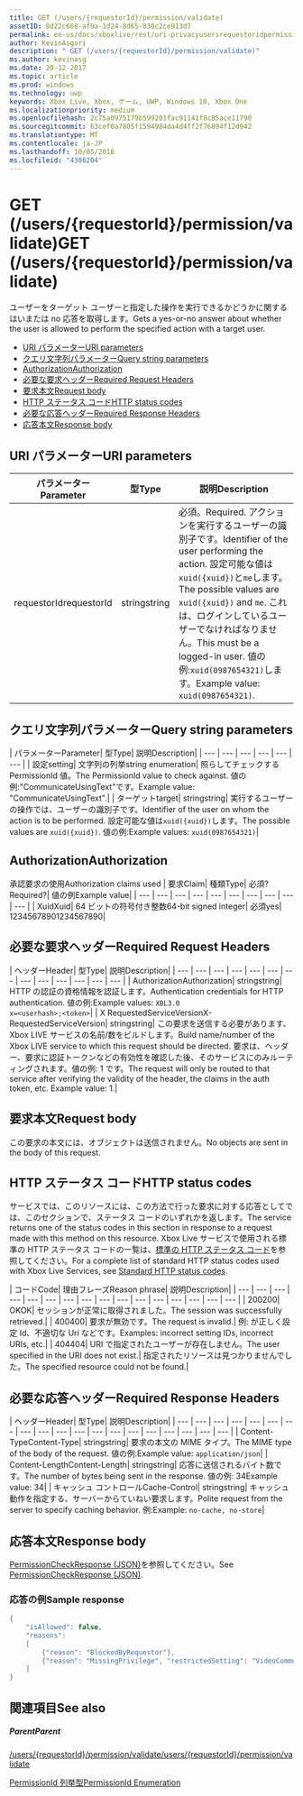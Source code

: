 ```yaml
---
title: GET (/users/{requestorId}/permission/validate)
assetID: 8d22c668-af9a-1d24-8d65-830c2ce913d7
permalink: en-us/docs/xboxlive/rest/uri-privacyusersrequestoridpermissionvalidateget.html
author: KevinAsgari
description: " GET (/users/{requestorId}/permission/validate)"
ms.author: kevinasg
ms.date: 20-12-2017
ms.topic: article
ms.prod: windows
ms.technology: uwp
keywords: Xbox Live, Xbox, ゲーム, UWP, Windows 10, Xbox One
ms.localizationpriority: medium
ms.openlocfilehash: 2c75a0975179b599201fac91141f8c85ace11790
ms.sourcegitcommit: 63cef0a7805f1594984da4d4ff2f76894f12d942
ms.translationtype: MT
ms.contentlocale: ja-JP
ms.lasthandoff: 10/05/2018
ms.locfileid: "4386204"
---
```

# <a name="get-usersrequestoridpermissionvalidate"></a><span data-ttu-id="7a9fd-104">GET (/users/{requestorId}/permission/validate)</span><span class="sxs-lookup"><span data-stu-id="7a9fd-104">GET (/users/{requestorId}/permission/validate)</span></span>
<span data-ttu-id="7a9fd-105">ユーザーをターゲット ユーザーと指定した操作を実行できるかどうかに関するはいまたは no 応答を取得します。</span><span class="sxs-lookup"><span data-stu-id="7a9fd-105">Gets a yes-or-no answer about whether the user is allowed to perform the specified action with a target user.</span></span>

  * [<span data-ttu-id="7a9fd-106">URI パラメーター</span><span class="sxs-lookup"><span data-stu-id="7a9fd-106">URI parameters</span></span>](#ID4EQ)
  * [<span data-ttu-id="7a9fd-107">クエリ文字列パラメーター</span><span class="sxs-lookup"><span data-stu-id="7a9fd-107">Query string parameters</span></span>](#ID4E2)
  * [<span data-ttu-id="7a9fd-108">Authorization</span><span class="sxs-lookup"><span data-stu-id="7a9fd-108">Authorization</span></span>](#ID4EDC)
  * [<span data-ttu-id="7a9fd-109">必要な要求ヘッダー</span><span class="sxs-lookup"><span data-stu-id="7a9fd-109">Required Request Headers</span></span>](#ID4EID)
  * [<span data-ttu-id="7a9fd-110">要求本文</span><span class="sxs-lookup"><span data-stu-id="7a9fd-110">Request body</span></span>](#ID4ETE)
  * [<span data-ttu-id="7a9fd-111">HTTP ステータス コード</span><span class="sxs-lookup"><span data-stu-id="7a9fd-111">HTTP status codes</span></span>](#ID4E5E)
  * [<span data-ttu-id="7a9fd-112">必要な応答ヘッダー</span><span class="sxs-lookup"><span data-stu-id="7a9fd-112">Required Response Headers</span></span>](#ID4ETG)
  * [<span data-ttu-id="7a9fd-113">応答本文</span><span class="sxs-lookup"><span data-stu-id="7a9fd-113">Response body</span></span>](#ID4EKAAC)

<a id="ID4EQ"></a>


## <a name="uri-parameters"></a><span data-ttu-id="7a9fd-114">URI パラメーター</span><span class="sxs-lookup"><span data-stu-id="7a9fd-114">URI parameters</span></span>

| <span data-ttu-id="7a9fd-115">パラメーター</span><span class="sxs-lookup"><span data-stu-id="7a9fd-115">Parameter</span></span>| <span data-ttu-id="7a9fd-116">型</span><span class="sxs-lookup"><span data-stu-id="7a9fd-116">Type</span></span>| <span data-ttu-id="7a9fd-117">説明</span><span class="sxs-lookup"><span data-stu-id="7a9fd-117">Description</span></span>|
| --- | --- | --- |
| <span data-ttu-id="7a9fd-118">requestorId</span><span class="sxs-lookup"><span data-stu-id="7a9fd-118">requestorId</span></span>| <span data-ttu-id="7a9fd-119">string</span><span class="sxs-lookup"><span data-stu-id="7a9fd-119">string</span></span>| <span data-ttu-id="7a9fd-120">必須。</span><span class="sxs-lookup"><span data-stu-id="7a9fd-120">Required.</span></span> <span data-ttu-id="7a9fd-121">アクションを実行するユーザーの識別子です。</span><span class="sxs-lookup"><span data-stu-id="7a9fd-121">Identifier of the user performing the action.</span></span> <span data-ttu-id="7a9fd-122">設定可能な値は<code>xuid({xuid})</code>と<code>me</code>します。</span><span class="sxs-lookup"><span data-stu-id="7a9fd-122">The possible values are <code>xuid({xuid})</code> and <code>me</code>.</span></span> <span data-ttu-id="7a9fd-123">これは、ログインしているユーザーでなければなりません。</span><span class="sxs-lookup"><span data-stu-id="7a9fd-123">This must be a logged-in user.</span></span> <span data-ttu-id="7a9fd-124">値の例:<code>xuid(0987654321)</code>します。</span><span class="sxs-lookup"><span data-stu-id="7a9fd-124">Example value: <code>xuid(0987654321)</code>.</span></span>|

<a id="ID4E2"></a>


## <a name="query-string-parameters"></a><span data-ttu-id="7a9fd-125">クエリ文字列パラメーター</span><span class="sxs-lookup"><span data-stu-id="7a9fd-125">Query string parameters</span></span>

| <span data-ttu-id="7a9fd-126">パラメーター</span><span class="sxs-lookup"><span data-stu-id="7a9fd-126">Parameter</span></span>| <span data-ttu-id="7a9fd-127">型</span><span class="sxs-lookup"><span data-stu-id="7a9fd-127">Type</span></span>| <span data-ttu-id="7a9fd-128">説明</span><span class="sxs-lookup"><span data-stu-id="7a9fd-128">Description</span></span>|
| --- | --- | --- | --- | --- | --- |
| <span data-ttu-id="7a9fd-129">設定</span><span class="sxs-lookup"><span data-stu-id="7a9fd-129">setting</span></span>| <span data-ttu-id="7a9fd-130">文字列の列挙</span><span class="sxs-lookup"><span data-stu-id="7a9fd-130">string enumeration</span></span>| <span data-ttu-id="7a9fd-131">照らしてチェックする PermissionId 値。</span><span class="sxs-lookup"><span data-stu-id="7a9fd-131">The PermissionId value to check against.</span></span> <span data-ttu-id="7a9fd-132">値の例:"CommunicateUsingText"です。</span><span class="sxs-lookup"><span data-stu-id="7a9fd-132">Example value: "CommunicateUsingText".</span></span>|
| <span data-ttu-id="7a9fd-133">ターゲット</span><span class="sxs-lookup"><span data-stu-id="7a9fd-133">target</span></span>| <span data-ttu-id="7a9fd-134">string</span><span class="sxs-lookup"><span data-stu-id="7a9fd-134">string</span></span>| <span data-ttu-id="7a9fd-135">実行するユーザーの操作では、ユーザーの識別子です。</span><span class="sxs-lookup"><span data-stu-id="7a9fd-135">Identifier of the user on whom the action is to be performed.</span></span> <span data-ttu-id="7a9fd-136">設定可能な値は<code>xuid({xuid})</code>します。</span><span class="sxs-lookup"><span data-stu-id="7a9fd-136">The possible values are <code>xuid({xuid})</code>.</span></span> <span data-ttu-id="7a9fd-137">値の例:</span><span class="sxs-lookup"><span data-stu-id="7a9fd-137">Example values:</span></span> <code>xuid(0987654321)</code>|

<a id="ID4EDC"></a>


## <a name="authorization"></a><span data-ttu-id="7a9fd-138">Authorization</span><span class="sxs-lookup"><span data-stu-id="7a9fd-138">Authorization</span></span>

<span data-ttu-id="7a9fd-139">承認要求の使用</span><span class="sxs-lookup"><span data-stu-id="7a9fd-139">Authorization claims used</span></span> | <span data-ttu-id="7a9fd-140">要求</span><span class="sxs-lookup"><span data-stu-id="7a9fd-140">Claim</span></span>| <span data-ttu-id="7a9fd-141">種類</span><span class="sxs-lookup"><span data-stu-id="7a9fd-141">Type</span></span>| <span data-ttu-id="7a9fd-142">必須?</span><span class="sxs-lookup"><span data-stu-id="7a9fd-142">Required?</span></span>| <span data-ttu-id="7a9fd-143">値の例</span><span class="sxs-lookup"><span data-stu-id="7a9fd-143">Example value</span></span>|
| --- | --- | --- | --- | --- | --- | --- | --- | --- | --- |
| <span data-ttu-id="7a9fd-144">Xuid</span><span class="sxs-lookup"><span data-stu-id="7a9fd-144">Xuid</span></span>| <span data-ttu-id="7a9fd-145">64 ビットの符号付き整数</span><span class="sxs-lookup"><span data-stu-id="7a9fd-145">64-bit signed integer</span></span>| <span data-ttu-id="7a9fd-146">必須</span><span class="sxs-lookup"><span data-stu-id="7a9fd-146">yes</span></span>| <span data-ttu-id="7a9fd-147">1234567890</span><span class="sxs-lookup"><span data-stu-id="7a9fd-147">1234567890</span></span>|

<a id="ID4EID"></a>


## <a name="required-request-headers"></a><span data-ttu-id="7a9fd-148">必要な要求ヘッダー</span><span class="sxs-lookup"><span data-stu-id="7a9fd-148">Required Request Headers</span></span>

| <span data-ttu-id="7a9fd-149">ヘッダー</span><span class="sxs-lookup"><span data-stu-id="7a9fd-149">Header</span></span>| <span data-ttu-id="7a9fd-150">型</span><span class="sxs-lookup"><span data-stu-id="7a9fd-150">Type</span></span>| <span data-ttu-id="7a9fd-151">説明</span><span class="sxs-lookup"><span data-stu-id="7a9fd-151">Description</span></span>|
| --- | --- | --- | --- | --- | --- | --- | --- | --- | --- | --- | --- | --- |
| <span data-ttu-id="7a9fd-152">Authorization</span><span class="sxs-lookup"><span data-stu-id="7a9fd-152">Authorization</span></span>| <span data-ttu-id="7a9fd-153">string</span><span class="sxs-lookup"><span data-stu-id="7a9fd-153">string</span></span>| <span data-ttu-id="7a9fd-154">HTTP の認証の資格情報を認証します。</span><span class="sxs-lookup"><span data-stu-id="7a9fd-154">Authentication credentials for HTTP authentication.</span></span> <span data-ttu-id="7a9fd-155">値の例:</span><span class="sxs-lookup"><span data-stu-id="7a9fd-155">Example values:</span></span> <code>XBL3.0 x=&lt;userhash>;&lt;token></code>|
| <span data-ttu-id="7a9fd-156">X RequestedServiceVersion</span><span class="sxs-lookup"><span data-stu-id="7a9fd-156">X-RequestedServiceVersion</span></span>| <span data-ttu-id="7a9fd-157">string</span><span class="sxs-lookup"><span data-stu-id="7a9fd-157">string</span></span>| <span data-ttu-id="7a9fd-158">この要求を送信する必要があります、Xbox LIVE サービスの名前/数をビルドします。</span><span class="sxs-lookup"><span data-stu-id="7a9fd-158">Build name/number of the Xbox LIVE service to which this request should be directed.</span></span> <span data-ttu-id="7a9fd-159">要求は、ヘッダー、要求に認証トークンなどの有効性を確認した後、そのサービスにのみルーティングされます。値の例: 1 です。</span><span class="sxs-lookup"><span data-stu-id="7a9fd-159">The request will only be routed to that service after verifying the validity of the header, the claims in the auth token, etc. Example value: 1.</span></span>|

<a id="ID4ETE"></a>


## <a name="request-body"></a><span data-ttu-id="7a9fd-160">要求本文</span><span class="sxs-lookup"><span data-stu-id="7a9fd-160">Request body</span></span>

<span data-ttu-id="7a9fd-161">この要求の本文には、オブジェクトは送信されません。</span><span class="sxs-lookup"><span data-stu-id="7a9fd-161">No objects are sent in the body of this request.</span></span>

<a id="ID4E5E"></a>


## <a name="http-status-codes"></a><span data-ttu-id="7a9fd-162">HTTP ステータス コード</span><span class="sxs-lookup"><span data-stu-id="7a9fd-162">HTTP status codes</span></span>

<span data-ttu-id="7a9fd-163">サービスでは、このリソースには、この方法で行った要求に対する応答としてでは、このセクションで、ステータス コードのいずれかを返します。</span><span class="sxs-lookup"><span data-stu-id="7a9fd-163">The service returns one of the status codes in this section in response to a request made with this method on this resource.</span></span> <span data-ttu-id="7a9fd-164">Xbox Live サービスで使用される標準の HTTP ステータス コードの一覧は、[標準の HTTP ステータス コード](../../additional/httpstatuscodes.md)を参照してください。</span><span class="sxs-lookup"><span data-stu-id="7a9fd-164">For a complete list of standard HTTP status codes used with Xbox Live Services, see [Standard HTTP status codes](../../additional/httpstatuscodes.md).</span></span>

| <span data-ttu-id="7a9fd-165">コード</span><span class="sxs-lookup"><span data-stu-id="7a9fd-165">Code</span></span>| <span data-ttu-id="7a9fd-166">理由フレーズ</span><span class="sxs-lookup"><span data-stu-id="7a9fd-166">Reason phrase</span></span>| <span data-ttu-id="7a9fd-167">説明</span><span class="sxs-lookup"><span data-stu-id="7a9fd-167">Description</span></span>|
| --- | --- | --- | --- | --- | --- | --- | --- | --- | --- | --- | --- | --- | --- | --- | --- |
| <span data-ttu-id="7a9fd-168">200</span><span class="sxs-lookup"><span data-stu-id="7a9fd-168">200</span></span>| <span data-ttu-id="7a9fd-169">OK</span><span class="sxs-lookup"><span data-stu-id="7a9fd-169">OK</span></span>| <span data-ttu-id="7a9fd-170">セッションが正常に取得されました。</span><span class="sxs-lookup"><span data-stu-id="7a9fd-170">The session was successfully retrieved.</span></span>|
| <span data-ttu-id="7a9fd-171">400</span><span class="sxs-lookup"><span data-stu-id="7a9fd-171">400</span></span>| <span data-ttu-id="7a9fd-172">要求が無効です。</span><span class="sxs-lookup"><span data-stu-id="7a9fd-172">The request is invalid.</span></span>| <span data-ttu-id="7a9fd-173">例: が正しく設定 Id、不適切な Uri などです。</span><span class="sxs-lookup"><span data-stu-id="7a9fd-173">Examples: incorrect setting IDs, incorrect URIs, etc.</span></span>|
| <span data-ttu-id="7a9fd-174">404</span><span class="sxs-lookup"><span data-stu-id="7a9fd-174">404</span></span>| <span data-ttu-id="7a9fd-175">URI で指定されたユーザーが存在しません。</span><span class="sxs-lookup"><span data-stu-id="7a9fd-175">The user specified in the URI does not exist.</span></span>| <span data-ttu-id="7a9fd-176">指定されたリソースは見つかりませんでした。</span><span class="sxs-lookup"><span data-stu-id="7a9fd-176">The specified resource could not be found.</span></span>|

<a id="ID4ETG"></a>


## <a name="required-response-headers"></a><span data-ttu-id="7a9fd-177">必要な応答ヘッダー</span><span class="sxs-lookup"><span data-stu-id="7a9fd-177">Required Response Headers</span></span>

| <span data-ttu-id="7a9fd-178">ヘッダー</span><span class="sxs-lookup"><span data-stu-id="7a9fd-178">Header</span></span>| <span data-ttu-id="7a9fd-179">型</span><span class="sxs-lookup"><span data-stu-id="7a9fd-179">Type</span></span>| <span data-ttu-id="7a9fd-180">説明</span><span class="sxs-lookup"><span data-stu-id="7a9fd-180">Description</span></span>|
| --- | --- | --- | --- | --- | --- | --- | --- | --- | --- | --- | --- | --- | --- | --- | --- | --- | --- | --- |
| <span data-ttu-id="7a9fd-181">Content-Type</span><span class="sxs-lookup"><span data-stu-id="7a9fd-181">Content-Type</span></span>| <span data-ttu-id="7a9fd-182">string</span><span class="sxs-lookup"><span data-stu-id="7a9fd-182">string</span></span>| <span data-ttu-id="7a9fd-183">要求の本文の MIME タイプ。</span><span class="sxs-lookup"><span data-stu-id="7a9fd-183">The MIME type of the body of the request.</span></span> <span data-ttu-id="7a9fd-184">値の例:</span><span class="sxs-lookup"><span data-stu-id="7a9fd-184">Example value:</span></span> <code>application/json</code>|
| <span data-ttu-id="7a9fd-185">Content-Length</span><span class="sxs-lookup"><span data-stu-id="7a9fd-185">Content-Length</span></span>| <span data-ttu-id="7a9fd-186">string</span><span class="sxs-lookup"><span data-stu-id="7a9fd-186">string</span></span>| <span data-ttu-id="7a9fd-187">応答に送信されるバイト数です。</span><span class="sxs-lookup"><span data-stu-id="7a9fd-187">The number of bytes being sent in the response.</span></span> <span data-ttu-id="7a9fd-188">値の例: 34</span><span class="sxs-lookup"><span data-stu-id="7a9fd-188">Example value: 34</span></span>|
| <span data-ttu-id="7a9fd-189">キャッシュ コントロール</span><span class="sxs-lookup"><span data-stu-id="7a9fd-189">Cache-Control</span></span>| <span data-ttu-id="7a9fd-190">string</span><span class="sxs-lookup"><span data-stu-id="7a9fd-190">string</span></span>| <span data-ttu-id="7a9fd-191">キャッシュ動作を指定する、サーバーからていねい要求します。</span><span class="sxs-lookup"><span data-stu-id="7a9fd-191">Polite request from the server to specify caching behavior.</span></span> <span data-ttu-id="7a9fd-192">例:</span><span class="sxs-lookup"><span data-stu-id="7a9fd-192">Example:</span></span> <code>no-cache, no-store</code>|

<a id="ID4EKAAC"></a>


## <a name="response-body"></a><span data-ttu-id="7a9fd-193">応答本文</span><span class="sxs-lookup"><span data-stu-id="7a9fd-193">Response body</span></span>

<span data-ttu-id="7a9fd-194">[PermissionCheckResponse (JSON)](../../json/json-permissioncheckresponse.md)を参照してください。</span><span class="sxs-lookup"><span data-stu-id="7a9fd-194">See [PermissionCheckResponse (JSON)](../../json/json-permissioncheckresponse.md).</span></span>

<a id="ID4EWAAC"></a>


### <a name="sample-response"></a><span data-ttu-id="7a9fd-195">応答の例</span><span class="sxs-lookup"><span data-stu-id="7a9fd-195">Sample response</span></span>


```cpp
{
    "isAllowed": false,
    "reasons":
    [
        {"reason": "BlockedByRequestor"},
        {"reason": "MissingPrivilege", "restrictedSetting": "VideoCommunications"}
    ]
}

```


<a id="ID4EABAC"></a>


## <a name="see-also"></a><span data-ttu-id="7a9fd-196">関連項目</span><span class="sxs-lookup"><span data-stu-id="7a9fd-196">See also</span></span>

<a id="ID4ECBAC"></a>


##### <a name="parent"></a><span data-ttu-id="7a9fd-197">Parent</span><span class="sxs-lookup"><span data-stu-id="7a9fd-197">Parent</span></span>

[<span data-ttu-id="7a9fd-198">/users/{requestorId}/permission/validate</span><span class="sxs-lookup"><span data-stu-id="7a9fd-198">/users/{requestorId}/permission/validate</span></span>](uri-privacyusersrequestoridpermissionvalidate.md)

 [<span data-ttu-id="7a9fd-199">PermissionId 列挙型</span><span class="sxs-lookup"><span data-stu-id="7a9fd-199">PermissionId Enumeration</span></span>](../../enums/privacy-enum-permissionid.md)
